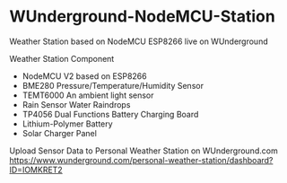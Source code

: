# WUnderground-NodeMCU-Station
Weather Station based on NodeMCU ESP8266 live on WUnderground

Weather Station Component

- NodeMCU V2 based on ESP8266
- BME280 Pressure/Temperature/Humidity Sensor
- TEMT6000 An ambient light sensor
- Rain Sensor Water Raindrops
- TP4056 Dual Functions Battery Charging Board
- Lithium-Polymer Battery
- Solar Charger Panel

Upload Sensor Data to Personal Weather Station on WUnderground.com <br>
https://www.wunderground.com/personal-weather-station/dashboard?ID=IOMKRET2
